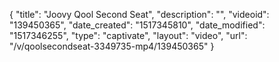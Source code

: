 {
    "title": "Joovy Qool Second Seat",
    "description": "",
    "videoid": "139450365",
    "date_created": "1517345810",
    "date_modified": "1517346255",
    "type": "captivate",
    "layout": "video",
    "url": "\/v\/qoolsecondseat-3349735-mp4\/139450365"
}